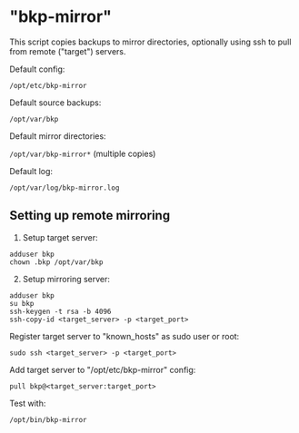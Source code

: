 # "bkp-mirror"

This script copies backups to mirror directories, optionally using ssh to pull from remote ("target") servers.

Default config:

`/opt/etc/bkp-mirror`

Default source backups:

`/opt/var/bkp`

Default mirror directories:

`/opt/var/bkp-mirror*` (multiple copies)

Default log:

`/opt/var/log/bkp-mirror.log`

## Setting up remote mirroring

1. Setup target server:
```
adduser bkp
chown .bkp /opt/var/bkp
```

2. Setup mirroring server:
```
adduser bkp
su bkp
ssh-keygen -t rsa -b 4096
ssh-copy-id <target_server> -p <target_port>
```

Register target server to "known_hosts" as sudo user or root:
```
sudo ssh <target_server> -p <target_port>
```

Add target server to "/opt/etc/bkp-mirror" config:
```
pull bkp@<target_server:target_port>
```

Test with:
```
/opt/bin/bkp-mirror
```
